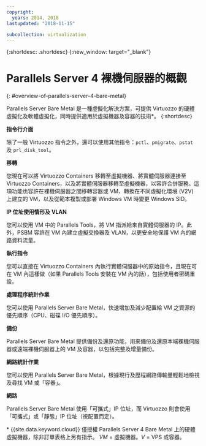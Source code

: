```yaml
---
copyright:
  years: 2014, 2018
lastupdated: "2018-11-15"

subcollection: virtualization
---
```


{:shortdesc: .shortdesc}
{:new_window: target="_blank"}

# Parallels Server 4 裸機伺服器的概觀
{: #overview-of-parallels-server-4-bare-metal}

Parallels Server Bare Metal 是一種虛擬化解決方案，可提供 Virtuozzo 的硬體虛擬化及軟體虛擬化，同時提供適用於虛擬機器及容器的技術*。
{:shortdesc}

**指令行介面**

除了一般 Virtuozzo 指令之外，還可以使用其他指令：`pctl`、`pmigrate`、`pstat` 及 `prl_disk_tool`。

**移轉**

您現在可以將 Virtuozzo Containers 移轉至虛擬機器、將實體伺服器連接至 Virtuozzo Containers，以及將實體伺服器移轉至虛擬機器，以容許合併服務。這項功能也容許在裸機伺服器之間移轉容器或 VM、轉換在不同虛擬化環境 (V2V) 上建立的 VM，以及從範本複製或部署 Windows VM 時變更 Windows SID。

**IP 位址使用情形及 VLAN**

您可以使用 VM 中的 Parallels Tools，將 VM 指派給來自實體伺服器的 IP。此外，PSBM 容許在 VM 內建立虛擬交換器及 VLAN，以更安全地保護 VM 內的網路資料流量。

**執行指令**

您可以直接在 Virtuozzo Containers 內執行實體伺服器中的原始指令，且現在可在 VM 內這樣做（如果 Parallels Tools 安裝在 VM 內的話），包括使用者密碼重設。

**處理程序統計作業**

您可以使用 Parallels Server Bare Metal，快速增加及減少配置給 VM 之資源的優先順序（CPU、磁碟 I/O 優先順序）。

**備份**

Parallels Server Bare Metal 提供備份及還原功能，用來備份及還原本端裸機伺服器或遠端裸機伺服器上的 VM 及容器，以包括完整及增量備份。

**網路統計作業**

您可以使用 Parallels Server Bare Metal，根據現行及歷程網路傳輸量輕鬆地檢視及尋找 VM 或「容器」。

**網路**

Parallels Server Bare Metal 使用「可攜式」IP 位址，而 Virtuozzo 則會使用「可攜式」或「靜態」IP 位址（視配置而定）。

\* {{site.data.keyword.cloud}} 僅授權 Parallels Server 4 Bare Metal 上的硬體虛擬機器，除非訂單表格上另有指示。
_VM_ = 虛擬機器。_V_ = VPS 或容器。

